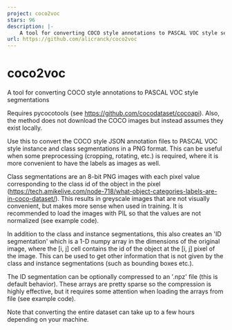 ```yaml
---
project: coco2voc
stars: 96
description: |-
    A tool for converting COCO style annotations to PASCAL VOC style segmentations
url: https://github.com/alicranck/coco2voc
---
```


# coco2voc
A tool for converting COCO style annotations to PASCAL VOC style segmentations

Requires pycocotools (see https://github.com/cocodataset/cocoapi). Also, the method does not download the COCO images but instead assumes they exist locally.

Use this to convert the COCO style JSON annotation files to PASCAL VOC style instance and class segmentations in a PNG format. This can be useful when some preprocessing (cropping, rotating, etc.) is required, where it is more convenient to have the labels as images as well.

Class segmentations are an 8-bit PNG images with each pixel value corresponding to the class id of the object in the pixel (https://tech.amikelive.com/node-718/what-object-categories-labels-are-in-coco-dataset/). This results in greyscale images that are not visually convenient, but makes more sense when used in training. It is recommended to load the images with PIL so that the values are not normalized (see example code).

In addition to the class and instance segmentations, this also creates an 'ID segmentation' which is a 1-D numpy array in the dimensions of the original image, where the [i, j] cell contains the id of the object at the [i, j] pixel of the image. This can be used to get other information that is not given by the class and instance segmentations (such as bounding boxes etc.).

The ID segmentation can be optionally compressed to an '.npz' file (this is default behavior). These arrays are pretty sparse so the compression is highly effective, but it requires some attention when loading the arrays from file (see example code).

Note that converting the entire dataset can take up to a few hours depending on your machine.

